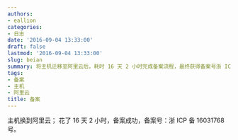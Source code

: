 ```yaml
---
authors:
- eallion
categories:
- 日志
date: '2016-09-04 13:33:00'
draft: false
lastmod: '2016-09-04 13:33:00'
slug: beian
summary: 将主机迁移至阿里云后，耗时 16 天 2 小时完成备案流程，最终获得备案号浙 ICP 备 16031768 号！
tags:
- 备案
- 主机
- 阿里云
title: 备案
---
```

主机换到阿里云；
花了 16 天 2 小时，备案成功，备案号：浙 ICP 备 16031768 号。